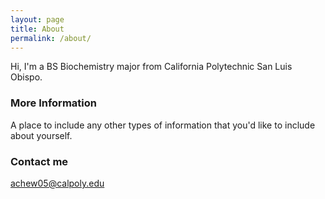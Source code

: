 ```yaml
---
layout: page
title: About
permalink: /about/
---
```


Hi, I'm a BS Biochemistry major from California Polytechnic San Luis Obispo.

### More Information

A place to include any other types of information that you'd like to include about yourself.

### Contact me

[achew05@calpoly.edu](mailto:achew05@calpoly.edu)
